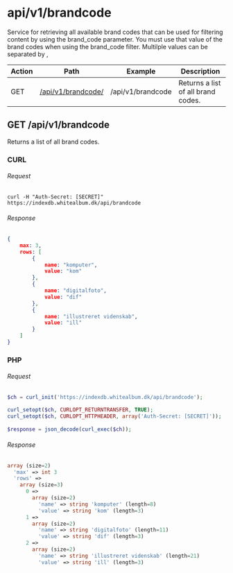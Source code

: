 # api/v1/brandcode

Service for retrieving all available brand codes that can be used for filtering content by using the brand_code parameter. You must use that value of the brand codes when using the brand_code filter. Multilple values can be separated by ,

|Action|Path|Example|Description|
|---|---|---|---|
|GET|[/api/v1/brandcode/](#/get/api/contenttype)|/api/v1/brandcode|Returns a list of all brand codes.|

## <a name="/get/api/brandcode"></a> GET /api/v1/brandcode

Returns a list of all brand codes.

### CURL

###### Request

```
curl -H "Auth-Secret: [SECRET]" https://indexdb.whitealbum.dk/api/brandcode
```

###### Response

```json
{
	max: 3,
	rows: [
		{
			name: "komputer",
			value: "kom"
		},
		{
			name: "digitalfoto",
			value: "dif"
		},
		{
			name: "illustreret videnskab",
			value: "ill"
		}
	]
}
```

### PHP

###### Request

```php
$ch = curl_init('https://indexdb.whitealbum.dk/api/brandcode');

curl_setopt($ch, CURLOPT_RETURNTRANSFER, TRUE);
curl_setopt($ch, CURLOPT_HTTPHEADER, array('Auth-Secret: [SECRET]'));
        
$response = json_decode(curl_exec($ch));
```

###### Response

```php
array (size=2)
  'max' => int 3
  'rows' => 
    array (size=3)
      0 => 
        array (size=2)
          'name' => string 'komputer' (length=8)
          'value' => string 'kom' (length=3)
      1 => 
        array (size=2)
          'name' => string 'digitalfoto' (length=11)
          'value' => string 'dif' (length=3)
      2 => 
        array (size=2)
          'name' => string 'illustreret videnskab' (length=21)
          'value' => string 'ill' (length=3)
```


